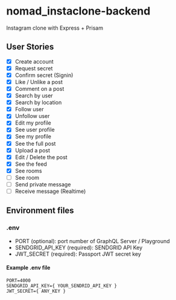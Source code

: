 # nomad_instaclone-backend

Instagram clone with Express + Prisam

## User Stories

- [x] Create account
- [x] Request secret
- [x] Confirm secret (Signin)
- [x] Like / Unlike a post
- [x] Comment on a post
- [x] Search by user
- [x] Search by location
- [x] Follow user
- [x] Unfollow user
- [x] Edit my profile
- [x] See user profile
- [x] See my profile
- [x] See the full post
- [x] Upload a post
- [x] Edit / Delete the post
- [x] See the feed
- [x] See rooms
- [ ] See room
- [ ] Send private message
- [ ] Receive message (Realtime)

## Environment files

### .env

- PORT (optional): port number of GraphQL Server / Playground
- SENDGRID_API_KEY (required): SENDGRID API Key
- JWT_SECRET (required): Passport JWT secret key

#### Example .env file

```
PORT=4000
SENDGRID_API_KEY={ YOUR_SENDRID_API_KEY }
JWT_SECRET={ ANY_KEY }
```
